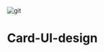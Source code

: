 ![git](https://user-images.githubusercontent.com/95540354/172166916-ede732e2-e8d3-4020-9463-77da8ee9bb9d.png)
# Card-UI-design
